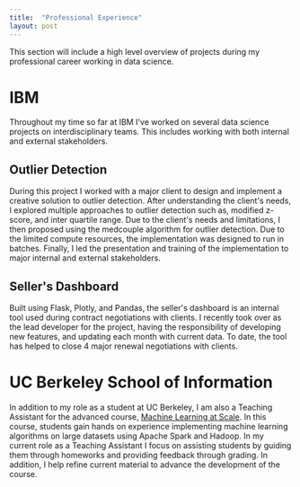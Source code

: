 ```yaml
---
title:  "Professional Experience"
layout: post
---
```

This section will include a high level overview of projects during my professional career working in data science.

# IBM 
Throughout my time so far at IBM I've worked on several data science projects on interdisciplinary teams. This includes working with both internal and external stakeholders.

## Outlier Detection
During this project I worked with a major client to design and implement a creative solution to outlier detection. After understanding the client's needs, I explored multiple approaches to outlier detection such as, modified z-score, and inter quartile range.
Due to the client's needs and limitations, I then proposed using the medcouple algorithm for outlier detection. Due to the limited compute resources, the implementation was designed to run in batches. Finally, I led the presentation and training of the implementation
to major internal and external stakeholders. 

## Seller's Dashboard
Built using Flask, Plotly, and Pandas, the seller's dashboard is an internal tool used during contract negotiations with clients. I recently took over as the lead developer for the project, having the responsibility of developing new features, and updating each month with current data. To date, the tool has helped to close 4 major renewal negotiations with clients. 

# UC Berkeley School of Information

In addition to my role as a student at UC Berkeley, I am also a Teaching Assistant for the advanced course, [Machine Learning at Scale](https://www.ischool.berkeley.edu/courses/datasci/261?page=1). In this course, students gain hands on experience implementing machine learning algorithms on large datasets using Apache Spark and Hadoop. In my current role as a Teaching Assistant I focus on assisting students by guiding them through homeworks and providing feedback through grading. In addition, I help refine current material to advance the development of the course. 

